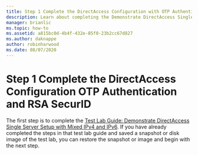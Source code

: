 ```yaml
---
title: Step 1 Complete the DirectAccess Configuration with OTP Authentication
description: Learn about completing the Demonstrate DirectAccess Single Server Setup with Mixed IPv4 and IPv6 test lab guide.
manager: brianlic
ms.topic: how-to
ms.assetid: a815bc0d-4b4f-432e-85f0-23b2cc67d827
ms.author: daknappe
author: robinharwood
ms.date: 08/07/2020
---
```


# Step 1 Complete the DirectAccess Configuration OTP Authentication and RSA SecurID

The first step is to complete the [Test Lab Guide: Demonstrate DirectAccess Single Server Setup with Mixed IPv4 and IPv6](https://go.microsoft.com/fwlink/p/?LinkId=237004). If you have already completed the steps in that test lab guide and saved a snapshot or disk image of the test lab, you can restore the snapshot or image and begin with the next step.



